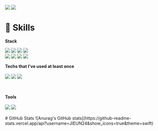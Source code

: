 <a href="https://instagram.com/jieun_feel"><img src="https://img.shields.io/badge/Instagram-E5426E?style=flat-square&logo=Instagram&logoColor=white"/></a> <a href="mailto:pandaa0628@gmail.com" target="_blank"><img src="https://img.shields.io/badge/Gmail-EA4335?style=flat-square&logo=Gmail&logoColor=white"/></a>

# 🌱 Skills 
<strong>Stack</strong>
<div>
<img src="https://img.shields.io/badge/Html-E34F26?style=flat-square&logo=Html5&logoColor=white"/> <img src="https://img.shields.io/badge/CSS-1572B6?style=flat-square&logo=CSS3&logoColor=white"/> <img src="https://img.shields.io/badge/JavaScript-F7DF1E?style=flat-square&logo=JavaScript&logoColor=white"/> <img src="https://img.shields.io/badge/React-61DAFB?style=flat-square&logo=React&logoColor=white"/> <br> <img src="https://img.shields.io/badge/Bootstrap-7952B3?style=flat-square&logo=Bootstrap&logoColor=white"/> <img src="https://img.shields.io/badge/jQuery-0769AD?style=flat-square&logo=jQuery&logoColor=white"/> <img src="https://img.shields.io/badge/styled-components-DB7093?style=flat-square&logo=styled-components&logoColor=white"/> <img src="https://img.shields.io/badge/Redux-764ABC?style=flat-square&logo=Redux&logoColor=white"/>
</div>

<strong>Techs that I've used at least once</strong>
<br>
<br>
<img src="https://img.shields.io/badge/MongoDB-47A248?style=flat-square&logo=MongoDB&logoColor=white"/> <img src="https://img.shields.io/badge/Amazon AWS-232F3E?style=flat-square&logo=Amazon AWS&logoColor=white"/> <img src="https://img.shields.io/badge/Firebase-FFCA28?style=flat-square&logo=Firebase&logoColor=white"/>

</br>
</br>
<strong>Tools</strong>
</br>
</br>
<img src="https://img.shields.io/badge/Git-F05032?style=flat-square&logo=Git&logoColor=white"/> <img src="https://img.shields.io/badge/GitHub-181717?style=flat-square&logo=GitHub&logoColor=white"/> 
</br>
</br>
# GitHub Stats
![Anurag's GitHub stats](https://github-readme-stats.vercel.app/api?username=JIEUN24&show_icons=true&theme=swift)

<!--
**JIEUN24/JIEUN24** is a ✨ _special_ ✨ repository because its `README.md` (this file) appears on your GitHub profile.

Here are some ideas to get you started:

- 🔭 I’m currently working on ...
- 🌱 I’m currently learning ...
- 👯 I’m looking to collaborate on ...
- 🤔 I’m looking for help with ...
- 💬 Ask me about ...
- 📫 How to reach me: ...
- 😄 Pronouns: ...
- ⚡ Fun fact: ...
-->
